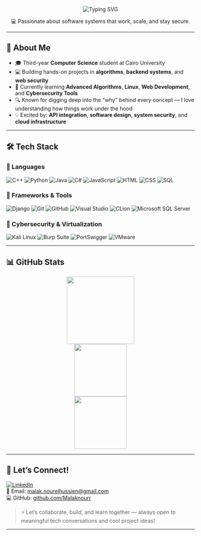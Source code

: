 <!-- DYNAMIC HEADER -->
<p align="center">
  <img src="https://readme-typing-svg.herokuapp.com?font=Raleway&size=36&duration=3000&pause=1000&color=FF6B81&center=true&vCenter=true&width=800&lines=Hi%2C+I'm+Malak+Nour+Elhussien;Backend+%7C+Cloud+%7C+Cybersecurity+Enthusiast;CS+Student+%40+Cairo+University" alt="Typing SVG" />
</p>


<p align="center">
  💻 Passionate about software systems that work, scale, and stay secure.
</p>

---

## 🚀 About Me

- 🎓 Third-year **Computer Science** student at Cairo University  
- 💻 Building hands-on projects in **algorithms**, **backend systems**, and **web security**
- 🌱 Currently learning **Advanced Algorithms**, **Linux**, **Web Development**, and **Cybersecurity Tools**
- 🔍 Known for digging deep into the "why" behind every concept — I love understanding how things work under the hood
- 💡 Excited by: **API integration**, **software design**, **system security**, and **cloud infrastructure**

---

## 🛠️ Tech Stack

### 💬 Languages  
![C++](https://img.shields.io/badge/C++-00599C?style=flat&logo=c%2B%2B&logoColor=white)
![Python](https://img.shields.io/badge/Python-3776AB?style=flat&logo=python&logoColor=white)
![Java](https://img.shields.io/badge/Java-007396?style=flat&logo=java&logoColor=white)
![C#](https://img.shields.io/badge/C%23-239120?style=flat&logo=c-sharp&logoColor=white)
![JavaScript](https://img.shields.io/badge/JavaScript-F7DF1E?style=flat&logo=javascript&logoColor=black)
![HTML](https://img.shields.io/badge/HTML5-E34F26?style=flat&logo=html5&logoColor=white)
![CSS](https://img.shields.io/badge/CSS3-1572B6?style=flat&logo=css3&logoColor=white)
![SQL](https://img.shields.io/badge/SQL-4479A1?style=flat&logo=mysql&logoColor=white)

### 🧪 Frameworks & Tools  
![Django](https://img.shields.io/badge/Django-092E20?style=flat&logo=django&logoColor=white)
![Git](https://img.shields.io/badge/Git-F05032?style=flat&logo=git&logoColor=white)
![GitHub](https://img.shields.io/badge/GitHub-181717?style=flat&logo=github&logoColor=white)
![Visual Studio](https://img.shields.io/badge/Visual_Studio-5C2D91?style=flat&logo=visual-studio&logoColor=white)
![CLion](https://img.shields.io/badge/CLion-000000?style=flat&logo=clion&logoColor=white)
![Microsoft SQL Server](https://img.shields.io/badge/Microsoft_SQL_Server-CC2927?style=flat&logo=microsoft-sql-server&logoColor=white)

### 🔐 Cybersecurity & Virtualization  
![Kali Linux](https://img.shields.io/badge/Kali_Linux-557C94?style=flat&logo=kalilinux&logoColor=white)
![Burp Suite](https://img.shields.io/badge/Burp_Suite-FF6600?style=flat&logo=burpsuite&logoColor=white)
![PortSwigger](https://img.shields.io/badge/PortSwigger-F05A22?style=flat&logo=portswigger&logoColor=white)
![VMware](https://img.shields.io/badge/VMware-607078?style=flat&logo=vmware&logoColor=white)

---

## 📊 GitHub Stats

<div align="center">

<a href="https://github.com/Malaknourr">
  <img height="180em" src="https://github-readme-stats.vercel.app/api?username=Malaknourr&show_icons=true&theme=tokyonight&hide_border=true" />
</a>

<br/>

<a href="https://github.com/Malaknourr">
  <img height="140em" src="https://github-readme-stats.vercel.app/api/top-langs/?username=Malaknourr&layout=compact&theme=tokyonight&hide_border=true" />
</a>

<br/>

<a href="https://github.com/Malaknourr">
  <img height="140em" src="https://github-profile-trophy.vercel.app/?username=Malaknourr&theme=tokyonight&no-frame=true&column=4" />
</a>

</div>

---

## 🤝 Let’s Connect!

[![LinkedIn](https://img.shields.io/badge/LinkedIn-0A66C2?style=flat&logo=linkedin&logoColor=white)](https://www.linkedin.com/in/malak-nourelhussien)  
📧 Email: [malak.nourelhussien@gmail.com](mailto:malak.nourelhussien@gmail.com)  
💻 GitHub: [github.com/Malaknourr](https://github.com/Malaknourr)

> ⚡ Let’s collaborate, build, and learn together — always open to meaningful tech conversations and cool project ideas!

---

